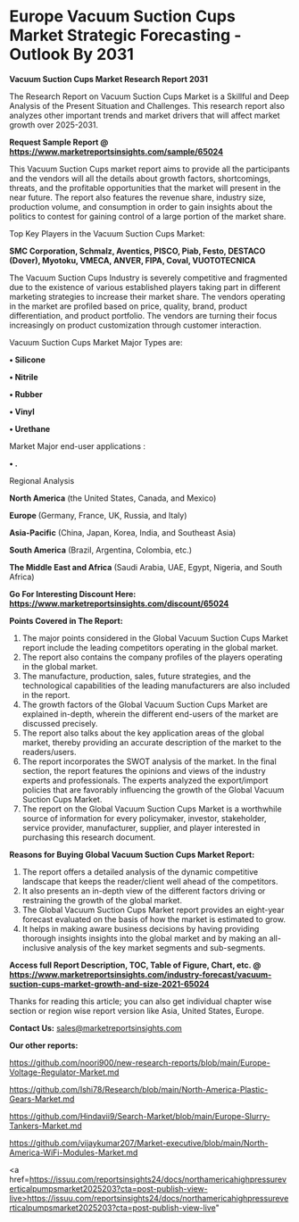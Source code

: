 # Europe Vacuum Suction Cups Market Strategic Forecasting - Outlook By 2031

<strong>Vacuum Suction Cups Market Research Report 2031</strong>

The Research Report on Vacuum Suction Cups Market is a Skillful and Deep Analysis of the Present Situation and Challenges. This research report also analyzes other important trends and market drivers that will affect market growth over 2025-2031.

<strong>Request Sample Report @ <a href=https://www.marketreportsinsights.com/sample/65024>https://www.marketreportsinsights.com/sample/65024</a></strong>

This Vacuum Suction Cups market report aims to provide all the participants and the vendors will all the details about growth factors, shortcomings, threats, and the profitable opportunities that the market will present in the near future. The report also features the revenue share, industry size, production volume, and consumption in order to gain insights about the politics to contest for gaining control of a large portion of the market share.

Top Key Players in the Vacuum Suction Cups Market:

<strong>SMC Corporation, Schmalz, Aventics, PISCO, Piab, Festo, DESTACO (Dover), Myotoku, VMECA, ANVER, FIPA, Coval, VUOTOTECNICA</strong>

The Vacuum Suction Cups Industry is severely competitive and fragmented due to the existence of various established players taking part in different marketing strategies to increase their market share. The vendors operating in the market are profiled based on price, quality, brand, product differentiation, and product portfolio. The vendors are turning their focus increasingly on product customization through customer interaction.

Vacuum Suction Cups Market Major Types are:

<strong>• Silicone

• Nitrile

• Rubber

• Vinyl

• Urethane</strong>

Market Major end-user applications :

<strong>• .</strong>

Regional Analysis

</u><strong><b>North America</b></strong> (the United States, Canada, and Mexico)

<strong><b>Europe </b></strong>(Germany, France, UK, Russia, and Italy)

<strong><b>Asia-Pacific</b></strong> (China, Japan, Korea, India, and Southeast Asia)

<strong><b>South America</b></strong> (Brazil, Argentina, Colombia, etc.)

<strong><b>The Middle East and Africa</b></strong> (Saudi Arabia, UAE, Egypt, Nigeria, and South Africa)

<strong>Go For Interesting Discount Here: <a href=https://www.marketreportsinsights.com/discount/65024>https://www.marketreportsinsights.com/discount/65024</a></strong>

<strong>Points Covered in The Report:</strong>
<ol>
  <li>The major points considered in the Global Vacuum Suction Cups Market report include the leading competitors operating in the global market.</li>
  <li>The report also contains the company profiles of the players operating in the global market.</li>
  <li>The manufacture, production, sales, future strategies, and the technological capabilities of the leading manufacturers are also included in the report.</li>
  <li>The growth factors of the Global Vacuum Suction Cups Market are explained in-depth, wherein the different end-users of the market are discussed precisely.</li>
  <li>The report also talks about the key application areas of the global market, thereby providing an accurate description of the market to the readers/users.</li>
  <li>The report incorporates the SWOT analysis of the market. In the final section, the report features the opinions and views of the industry experts and professionals. The experts analyzed the export/import policies that are favorably influencing the growth of the Global Vacuum Suction Cups Market.</li>
  <li>The report on the Global Vacuum Suction Cups Market is a worthwhile source of information for every policymaker, investor, stakeholder, service provider, manufacturer, supplier, and player interested in purchasing this research document.</li>
</ol>
<strong>Reasons for Buying Global Vacuum Suction Cups Market Report:</strong>

<ol>
  <li>The report offers a detailed analysis of the dynamic competitive landscape that keeps the reader/client well ahead of the competitors.</li>
  <li>It also presents an in-depth view of the different factors driving or restraining the growth of the global market.</li>
  <li>The Global Vacuum Suction Cups Market report provides an eight-year forecast evaluated on the basis of how the market is estimated to grow.</li>
  <li>It helps in making aware business decisions by having providing thorough insights insights into the global market and by making an all-inclusive analysis of the key market segments and sub-segments.</li>
</ol>
<strong>Access full Report Description, TOC, Table of Figure, Chart, etc. @ <a href=https://www.marketreportsinsights.com/industry-forecast/vacuum-suction-cups-market-growth-and-size-2021-65024>https://www.marketreportsinsights.com/industry-forecast/vacuum-suction-cups-market-growth-and-size-2021-65024</a></strong>


Thanks for reading this article; you can also get individual chapter wise section or region wise report version like Asia, United States, Europe.

<strong>Contact Us:</strong>
sales@marketreportsinsights.com

<strong>Our other reports:</strong>

<a href=https://github.com/noori900/new-research-reports/blob/main/Europe-Voltage-Regulator-Market.md>https://github.com/noori900/new-research-reports/blob/main/Europe-Voltage-Regulator-Market.md</a>

<a href=https://github.com/Ishi78/Research/blob/main/North-America-Plastic-Gears-Market.md>https://github.com/Ishi78/Research/blob/main/North-America-Plastic-Gears-Market.md</a>

<a href=https://github.com/Hindavii9/Search-Market/blob/main/Europe-Slurry-Tankers-Market.md>https://github.com/Hindavii9/Search-Market/blob/main/Europe-Slurry-Tankers-Market.md</a>

<a href=https://github.com/vijaykumar207/Market-executive/blob/main/North-America-WiFi-Modules-Market.md>https://github.com/vijaykumar207/Market-executive/blob/main/North-America-WiFi-Modules-Market.md</a>

<a href=https://issuu.com/reportsinsights24/docs/northamericahighpressureverticalpumpsmarket2025203?cta=post-publish-view-live>https://issuu.com/reportsinsights24/docs/northamericahighpressureverticalpumpsmarket2025203?cta=post-publish-view-live</a>"
